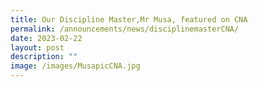```yaml
---
title: Our Discipline Master,Mr Musa, featured on CNA
permalink: /announcements/news/disciplinemasterCNA/
date: 2023-02-22
layout: post
description: ""
image: /images/MusapicCNA.jpg
---
```

